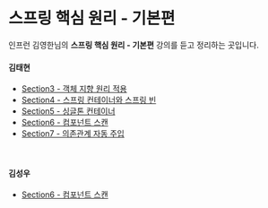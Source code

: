 # 스프링 핵심 원리 - 기본편
인프런 김영한님의 **스프링 핵심 원리 - 기본편** 강의를 듣고 정리하는 곳입니다. 


#### 김태현
- [Section3 - 객체 지향 원리 적용](https://github.com/ffolabear/InflearnStudy/blob/main/SpringBasic/Section3_ffbear.md)
- [Section4 - 스프링 컨테이너와 스프링 빈](https://github.com/ffolabear/InflearnStudy/blob/main/SpringBasic/Section4_ffbear.md)
- [Section5 - 싱글톤 컨테이너](https://github.com/ffolabear/InflearnStudy/blob/main/SpringBasic/Section5_ffbear.md)
- [Section6 - 컴포넌트 스캔](https://github.com/ffolabear/InflearnStudy/blob/main/SpringBasic/Section6_ffbear.md)
- [Section7 - 의존관계 자동 주입](https://github.com/ffolabear/InflearnStudy/blob/main/SpringBasic/Section7_ffbear.md)


<br>


#### 김성우
 - [Section6 - 컴포넌트 스캔](https://github.com/ffolabear/InflearnStudy/blob/main/SpringBasic/ComponentScan_sw.md)


<br><br>
